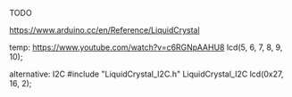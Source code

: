TODO


https://www.arduino.cc/en/Reference/LiquidCrystal


temp: https://www.youtube.com/watch?v=c6RGNpAAHU8
lcd(5, 6, 7, 8, 9, 10);


alternative: I2C
#include "LiquidCrystal_I2C.h"
LiquidCrystal_I2C lcd(0x27, 16, 2);
